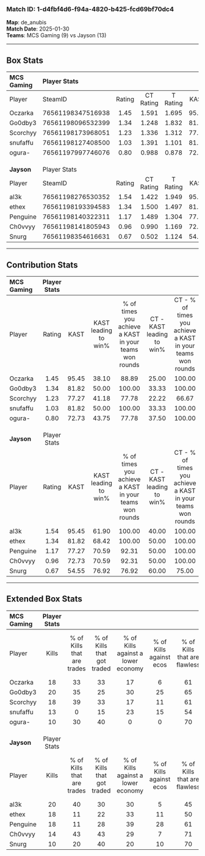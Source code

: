 ### Match ID: 1-d4fbf4d6-f94a-4820-b425-fcd69bf70dc4  
**Map**: de_anubis  
**Match Date**: 2025-01-30  
**Teams**: MCS Gaming (9) vs Jayson (13)  

---  

## Box Stats  

| **MCS Gaming** | Player Stats      |        |           |          |       |      |       |         |        |      |     |
| :- | :- | :-: | :-: | :-: | :-: | :-: | :-: | :-: | :-: | :-: | :-: |
| Player         | SteamID           | Rating | CT Rating | T Rating | KAST  | ADR  | Kills | Assists | Deaths | K/D  | HS% |
| Oczarka        | 76561198347516938 |  1.45  |   1.591   |  1.695   | 95.45 | 92.2 |  18   |    6    |   14   | 1.29 | 27  |
| Go0dby3        | 76561198096532399 |  1.34  |   1.248   |  1.832   | 81.82 | 85.3 |  20   |    2    |   16   | 1.25 | 60  |
| Scorchyy       | 76561198173968051 |  1.23  |   1.336   |  1.312   | 77.27 | 82.4 |  18   |    4    |   16   | 1.13 | 27  |
| snufaffu       | 76561198127408500 |  1.03  |   1.391   |  1.101   | 81.82 | 75.1 |  13   |    8    |   17   | 0.76 | 61  |
| ogura-         | 76561197997746076 |  0.80  |   0.988   |  0.878   | 72.73 | 61.0 |  10   |    6    |   17   | 0.59 | 80  |
|                |                   |        |           |          |       |      |       |         |        |      |     |
|                |                   |        |           |          |       |      |       |         |        |      |     |
|                |                   |        |           |          |       |      |       |         |        |      |     |
| **Jayson**     | Player Stats      |        |           |          |       |      |       |         |        |      |     |
| Player         | SteamID           | Rating | CT Rating | T Rating | KAST  | ADR  | Kills | Assists | Deaths | K/D  | HS% |
| al3k           | 76561198276530352 |  1.54  |   1.422   |  1.949   | 95.45 | 97.6 |  20   |    6    |   14   | 1.43 | 55  |
| ethex          | 76561198193394583 |  1.34  |   1.500   |  1.497   | 81.82 | 96.5 |  18   |    6    |   15   | 1.20 | 33  |
| Penguine       | 76561198140322311 |  1.17  |   1.489   |  1.304   | 77.27 | 68.3 |  18   |    2    |   16   | 1.13 | 44  |
| Ch0vvyy        | 76561198141805943 |  0.96  |   0.990   |  1.169   | 72.73 | 61.9 |  14   |    2    |   16   | 0.88 | 28  |
| Snurg          | 76561198354616631 |  0.67  |   0.502   |  1.124   | 54.55 | 67.1 |  10   |    8    |   18   | 0.56 | 40  |
---  

## Contribution Stats  

| **MCS Gaming** | Player Stats |       |                      |                                                        |                           |                                                             |                          |                                                            |
| :- | :-: | :-: | :-: | :-: | :-: | :-: | :-: | :-: |
| Player         |    Rating    | KAST  | KAST leading to win% | % of times you achieve a KAST in your teams won rounds | CT - KAST leading to win% | CT - % of times you achieve a KAST in your teams won rounds | T - KAST leading to win% | T - % of times you achieve a KAST in your teams won rounds |
| Oczarka        |     1.45     | 95.45 |        38.10         |                         88.89                          |           25.00           |                           100.00                            |          55.56           |                           83.33                            |
| Go0dby3        |     1.34     | 81.82 |        50.00         |                         100.00                         |           33.33           |                           100.00                            |          66.67           |                           100.00                           |
| Scorchyy       |     1.23     | 77.27 |        41.18         |                         77.78                          |           22.22           |                            66.67                            |          62.50           |                           83.33                            |
| snufaffu       |     1.03     | 81.82 |        50.00         |                         100.00                         |           33.33           |                           100.00                            |          66.67           |                           100.00                           |
| ogura-         |     0.80     | 72.73 |        43.75         |                         77.78                          |           37.50           |                           100.00                            |          50.00           |                           66.67                            |
|                |              |       |                      |                                                        |                           |                                                             |                          |                                                            |
|                |              |       |                      |                                                        |                           |                                                             |                          |                                                            |
|                |              |       |                      |                                                        |                           |                                                             |                          |                                                            |
| **Jayson**     | Player Stats |       |                      |                                                        |                           |                                                             |                          |                                                            |
| Player         |    Rating    | KAST  | KAST leading to win% | % of times you achieve a KAST in your teams won rounds | CT - KAST leading to win% | CT - % of times you achieve a KAST in your teams won rounds | T - KAST leading to win% | T - % of times you achieve a KAST in your teams won rounds |
| al3k           |     1.54     | 95.45 |        61.90         |                         100.00                         |           40.00           |                           100.00                            |          81.82           |                           100.00                           |
| ethex          |     1.34     | 81.82 |        68.42         |                         100.00                         |           50.00           |                           100.00                            |          81.82           |                           100.00                           |
| Penguine       |     1.17     | 77.27 |        70.59         |                         92.31                          |           50.00           |                           100.00                            |          88.89           |                           88.89                            |
| Ch0vvyy        |     0.96     | 72.73 |        70.59         |                         92.31                          |           50.00           |                           100.00                            |          88.89           |                           88.89                            |
| Snurg          |     0.67     | 54.55 |        76.92         |                         76.92                          |           60.00           |                            75.00                            |          87.50           |                           77.78                            |
---  

## Extended Box Stats  

| **MCS Gaming** | Player Stats |                            |                            |                                    |                         |                              |                                 |        |                             |                                     |                          |                               |                            |
| :- | :-: | :-: | :-: | :-: | :-: | :-: | :-: | :-: | :-: | :-: | :-: | :-: | :-: |
| Player         |    Kills     | % of Kills that are trades | % of Kills that got traded | % of Kills against a lower economy | % of Kills against ecos | % of Kills that are flawless | % of Kills that are close duels | Deaths | % of Deaths that get traded | % of Deaths against a lower economy | % of Deaths against ecos | % of Deaths that are flawless | % of Deaths that are close |
| Oczarka        |      18      |             33             |             33             |                 17                 |            6            |              61              |               11                |   14   |             43              |                  0                  |            0             |              43               |             21             |
| Go0dby3        |      20      |             35             |             25             |                 30                 |           25            |              65              |               10                |   16   |             31              |                  6                  |            0             |              50               |             6              |
| Scorchyy       |      18      |             39             |             33             |                 17                 |           11            |              61              |               11                |   16   |             13              |                  6                  |            0             |              75               |             19             |
| snufaffu       |      13      |             0              |             15             |                 23                 |           15            |              54              |               23                |   17   |             47              |                  6                  |            6             |              53               |             18             |
| ogura-         |      10      |             30             |             40             |                 0                  |            0            |              70              |               30                |   17   |             24              |                  6                  |            0             |              65               |             12             |
|                |              |                            |                            |                                    |                         |                              |                                 |        |                             |                                     |                          |                               |                            |
|                |              |                            |                            |                                    |                         |                              |                                 |        |                             |                                     |                          |                               |                            |
|                |              |                            |                            |                                    |                         |                              |                                 |        |                             |                                     |                          |                               |                            |
| **Jayson**     | Player Stats |                            |                            |                                    |                         |                              |                                 |        |                             |                                     |                          |                               |                            |
| Player         |    Kills     | % of Kills that are trades | % of Kills that got traded | % of Kills against a lower economy | % of Kills against ecos | % of Kills that are flawless | % of Kills that are close duels | Deaths | % of Deaths that get traded | % of Deaths against a lower economy | % of Deaths against ecos | % of Deaths that are flawless | % of Deaths that are close |
| al3k           |      20      |             40             |             30             |                 30                 |            5            |              45              |               15                |   14   |             36              |                 21                  |            7             |              50               |             14             |
| ethex          |      18      |             11             |             22             |                 33                 |           11            |              50              |               11                |   15   |             27              |                 13                  |            7             |              47               |             20             |
| Penguine       |      18      |             11             |             28             |                 39                 |           28            |              61              |               11                |   16   |             44              |                 19                  |            6             |              69               |             19             |
| Ch0vvyy        |      14      |             43             |             43             |                 29                 |            7            |              71              |               21                |   16   |             13              |                 31                  |            13            |              81               |             13             |
| Snurg          |      10      |             20             |             40             |                 20                 |           10            |              70              |               20                |   18   |             28              |                 28                  |            11            |              67               |             11             |
